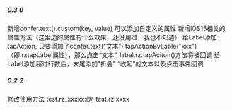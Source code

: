 ##### 0.3.0
新增confer.text().custom(key, value) 可以添加自定义的属性
新增iOS15相关的属性方法（这里边的属性有什么效果，还没用过，我也不知道）
给Label添加tapAction, 只要添加了confer.text(“文本”).tapActionByLable("xxx") （即.rztapLabel属性），那么点击“文本”, label.rz.tapAciton()方法将被回调
给Label添加超过行数后，末尾添加"折叠" “收起”的文本以及点击事件回调

##### 0.2.2
修改使用方法 test.rz_xxxxxx为 test.rz.xxxx 


